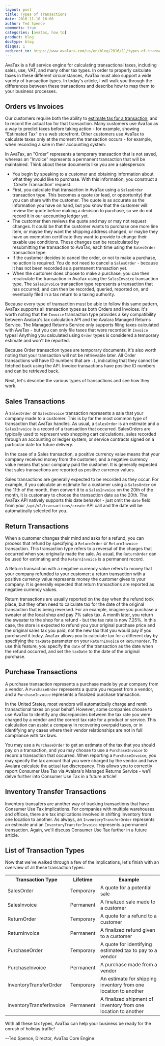 ```yaml
---
layout: post
title: Types of Transactions
date: 2016-11-18 16:00
author: Ted Spence
comments: true
categories: [avatax, how to]
product: blog
doctype: blog
disqus: 1
redirect_to: https://www.avalara.com/us/en/blog/2016/11/types-of-transactions.html
---
```


AvaTax is a full service engine for calculating transactional taxes, including sales, use, VAT, and many other tax types.  In order to properly calculate taxes in these different circumstances, AvaTax must also support a wide variety of transaction types.  In today's article, I will walk you through the differences between these transactions and describe how to map them to your business processes.

<h2>Orders vs Invoices</h2>

Our customers require both the ability to <a href="/blog/2016/11/04/estimating-tax-with-rest-v2/">estimate tax for a transaction</a>, and to record the actual tax for that transaction.  Many customers use AvaTax as a way to predict taxes before taking action - for example, showing "Estimated Tax" on a web storefront.  Other customers use AvaTax to calculate taxes only at the moment the transaction occurs - for example, when recording a sale in their accounting system.

In AvaTax, an "Order" represents a temporary transaction that is not saved, whereas an "Invoice" represents a permanent transaction that will be maintained.  Think about these documents like you are a salesperson:

<ul class="normal">
	<li>You begin by speaking to a customer and obtaining information about what they would like to purchase.  With this information, you construct a 'Create Transaction' request.</li>
	<li>First, you calculate that transaction in AvaTax using a <code class="highlighter-rouge">SalesOrder</code> transaction type.  This becomes a quote (or lead, or opportunity) that you can share with the customer.  The quote is as accurate as the information you have on hand, but you know that the customer will review the quote before making a decision to purchase, so we do not record it in our accounting ledger yet.</li>
	<li>The customer then reviews the quote and may or may not request changes.  It could be that the customer wants to purchase one more line item, or maybe they want the shipping address changed, or maybe they have an exemption certificate they want to provide to change their taxable use conditions.  These changes can be recalculated by resubmitting the transaction to AvaTax, each time using the <code class="highlighter-rouge">SalesOrder</code> transaction type.</li>
	<li>If the customer decides to cancel the order, or not to make a purchase, no action is required.  You do not need to cancel a <code class="highlighter-rouge">SalesOrder</code> - because it has not been recorded as a permanent transaction yet.</li>
	<li>When the customer does choose to make a purchase, you can then recalculate the transaction in AvaTax using the <code class="highlighter-rouge">SalesInvoice</code> transaction type.  The <code class="highlighter-rouge">SalesInvoice</code> transaction type represents a transaction that has occurred, and can then be recorded, queried, reported on, and eventually filed in a tax return to a taxing authority.</li>
</ul>

Because every type of transaction must be able to follow this same pattern, AvaTax supports all transaction types as both Orders and Invoices.  It's worth noting that the `Invoice` transaction type provides a key compatibility between Avalara's tax calculation API and the Avalara Managed Returns Service.  The Managed Returns Service only supports filing taxes calculated with AvaTax - but you can only file taxes that were recorded in `Invoice` types!  Anything you calculated using `Order` types is considered a temporary estimate and won't be reported.

Because Order transaction types are temporary documents, it's also worth noting that your transaction will not be retrievable later.  All Order transactions will have ID numbers that are `-1`, indicating that they cannot be fetched back using the API.  Invoice transactions have positive ID numbers and can be retrieved back.

Next, let's describe the various types of transactions and see how they work.

<h2>Sales Transactions</h2>

A `SalesOrder` or `SalesInvoice` transaction represents a sale that your company made to a customer.  This is by far the most common type of transaction that AvaTax handles.  As usual, a `SalesOrder` is an estimate and a `SalesInvoice` is a record of a transaction that occurred.  SalesOrders are typically used to represent web shopping cart calculations, sales recorded through an accounting or ledger system, or service contracts signed on a particular date for future delivery.

In the case of a Sales transaction, a positive currency value means that your company received money from the customer; and a negative currency value means that your company paid the customer.  It is generally expected that sales transactions are reported as positive currency values.

Sales transactions are generally expected to be recorded as they occur.  For example, if you calculate an estimate for a customer using a `SalesOrder` on the 11th of the month, then convert it to a `SalesInvoice` on the 20th of the month, it is customary to choose the transaction date as the 20th.  The AvaTax API natively supports this date behavior - just omit the `date` field from your `/api/v2/transactions/create` API call and the date will be automatically selected for you.

<h2>Return Transactions</h2>

When a customer changes their mind and asks for a refund, you can process that refund by specifying a `ReturnOrder` or `ReturnInvoice` transaction.  This transaction type refers to a reversal of the charges that occurred when you originally made the sale.  As usual, the `ReturnOrder` can be used for estimating and the `ReturnInvoice` is a permanent record.

A Return transaction with a negative currency value refers to money that your company refunded to your customer; a return transaction with a positive currency value represents money the customer gives to your company.  It is generally expected that return transactions are reported as negative currency values.

Return transactions are usually reported on the day when the refund took place, but they often need to calculate tax for the date of the original transaction that is being reversed.  For an example, imagine you purchase a sweater at the local shop and pay 7% sales tax.  A month later, you return the sweater to the shop for a refund - but the tax rate is now 7.25%.  In this case, the store is expected to refund you your original purchase price and the original sales tax you paid, not the new tax that you would pay if you purchased it today.  AvaTax allows you to calculate tax for a different day by specifying the `taxDate` parameter on your `ReturnInvoice` or `ReturnOrder`.  To use this feature, you specify the `date` of the transaction as the date when the refund occurred, and set the `taxDate` to the date of the original purchase.

<h2>Purchase Transactions</h2>

A purchase transaction represents a purchase made by your company from a vendor.  A `PurchaseOrder` represents a quote you request from a vendor, and a `PurchaseInvoice` represents a finalized purchase transaction.

In the United States, most vendors will automatically charge and remit transactional taxes on your behalf.  However, some companies choose to use AvaTax to identify any discrepancies between the tax rate you were charged by a vendor and the correct tax rate for a product or service.  This calculation can assist a company in recovering overpaid taxes, or in identifying any cases where their vendor relationships are not in full compliance with tax laws.

You may use a `PurchaseOrder` to get an estimate of the tax that you should pay on a transaction, and you may choose to use a `PurchaseInvoice` to record a transaction that occurred.  When reporting a `PurchaseInvoice`, you may specify the tax amount that you were charged by the vendor and have Avalara calculate the actual tax discrepancy.  This allows you to correctly report Consumer Use Tax via Avalara's Managed Returns Service - we'll delve further into Consumer Use Tax in a future article!

<h2>Inventory Transfer Transactions</h2>

Inventory transafers are another way of tracking transactions that have Consumer Use Tax implications.  For companies with multiple warehouses and offices, there are tax implications involved in shifting inventory from one location to another.  As always, an `InventoryTransferOrder` represents an estimate and an `InventoryTransferInvoice` represents a permanent transaction.  Again, we'll discuss Consumer Use Tax further in a future article.

<h2>List of Transaction Types</h2>

Now that we've walked through a few of the implications, let's finish with an overview of all these transaction types:

<div class="mobile-table">
	<table class="styled-table">
		<tr>
			<th>Transaction Type</th>
			<th>Lifetime</th>
			<th>Example</th>
		</tr>
		<tr>
			<td>SalesOrder</td>
			<td>Temporary</td>
			<td>A quote for a potential sale</td>
		</tr>
		<tr>
			<td>SalesInvoice</td>
			<td>Permanent</td>
			<td>A finalized sale made to a customer</td>
		</tr>
		<tr>
			<td>ReturnOrder</td>
			<td>Temporary</td>
			<td>A quote for a refund to a customer</td>
		</tr>
		<tr>
			<td>ReturnInvoice</td>
			<td>Permanent</td>
			<td>A finalized refund given to a customer</td>
		</tr>
		<tr>
			<td>PurchaseOrder</td>
			<td>Temporary</td>
			<td>A quote for identifying estimated tax to pay to a vendor</td>
		</tr>
		<tr>
			<td>PurchaseInvoice</td>
			<td>Permanent</td>
			<td>A purchase made from a vendor</td>
		</tr>
		<tr>
			<td>InventoryTransferOrder</td>
			<td>Temporary</td>
			<td>An estimate for shipping inventory from one location to another</td>
		</tr>
		<tr>
			<td>InventoryTransferInvoice</td>
			<td>Permanent</td>
			<td>A finalized shipment of inventory from one location to another</td>
		</tr>
	</table>
</div>

With all these tax types, AvaTax can help your business be ready for the onrush of holiday traffic!

--Ted Spence, Director, AvaTax Core Engine
